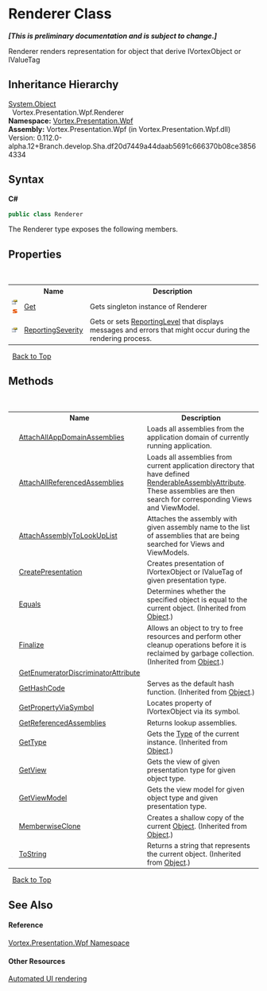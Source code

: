 # Renderer Class
 _**\[This is preliminary documentation and is subject to change.\]**_

Renderer renders representation for object that derive IVortexObject or IValueTag


## Inheritance Hierarchy
<a href="https://docs.microsoft.com/dotnet/api/system.object" target="_blank">System.Object</a><br />&nbsp;&nbsp;Vortex.Presentation.Wpf.Renderer<br />
**Namespace:**&nbsp;<a href="N_Vortex_Presentation_Wpf.md">Vortex.Presentation.Wpf</a><br />**Assembly:**&nbsp;Vortex.Presentation.Wpf (in Vortex.Presentation.Wpf.dll) Version: 0.112.0-alpha.12+Branch.develop.Sha.df20d7449a44daab5691c666370b08ce38564334

## Syntax

**C#**<br />
``` C#
public class Renderer
```

The Renderer type exposes the following members.


## Properties
&nbsp;<table><tr><th></th><th>Name</th><th>Description</th></tr><tr><td>![Public property](media/pubproperty.gif "Public property")![Static member](media/static.gif "Static member")</td><td><a href="P_Vortex_Presentation_Wpf_Renderer_Get.md">Get</a></td><td>
Gets singleton instance of Renderer</td></tr><tr><td>![Public property](media/pubproperty.gif "Public property")</td><td><a href="P_Vortex_Presentation_Wpf_Renderer_ReportingSeverity.md">ReportingSeverity</a></td><td>
Gets or sets <a href="T_Vortex_Presentation_Wpf_ReportingLevel.md">ReportingLevel</a> that displays messages and errors that might occur during the rendering process.</td></tr></table>&nbsp;
<a href="#renderer-class">Back to Top</a>

## Methods
&nbsp;<table><tr><th></th><th>Name</th><th>Description</th></tr><tr><td>![Public method](media/pubmethod.gif "Public method")</td><td><a href="M_Vortex_Presentation_Wpf_Renderer_AttachAllAppDomainAssemblies.md">AttachAllAppDomainAssemblies</a></td><td>
Loads all assemblies from the application domain of currently running application.</td></tr><tr><td>![Public method](media/pubmethod.gif "Public method")</td><td><a href="M_Vortex_Presentation_Wpf_Renderer_AttachAllReferencedAssemblies.md">AttachAllReferencedAssemblies</a></td><td>
Loads all assemblies from current application directory that have defined <a href="T_Vortex_Presentation_Wpf_RenderableAssemblyAttribute.md">RenderableAssemblyAttribute</a>. These assemblies are then search for corresponding Views and ViewModel.</td></tr><tr><td>![Public method](media/pubmethod.gif "Public method")</td><td><a href="M_Vortex_Presentation_Wpf_Renderer_AttachAssemblyToLookUpList.md">AttachAssemblyToLookUpList</a></td><td>
Attaches the assembly with given assembly name to the list of assemblies that are being searched for Views and ViewModels.</td></tr><tr><td>![Public method](media/pubmethod.gif "Public method")</td><td><a href="M_Vortex_Presentation_Wpf_Renderer_CreatePresentation.md">CreatePresentation</a></td><td>
Creates presentation of IVortexObject or IValueTag of given presentation type.</td></tr><tr><td>![Public method](media/pubmethod.gif "Public method")</td><td><a href="https://docs.microsoft.com/dotnet/api/system.object.equals#System_Object_Equals_System_Object_" target="_blank">Equals</a></td><td>
Determines whether the specified object is equal to the current object.
 (Inherited from <a href="https://docs.microsoft.com/dotnet/api/system.object" target="_blank">Object</a>.)</td></tr><tr><td>![Protected method](media/protmethod.gif "Protected method")</td><td><a href="https://docs.microsoft.com/dotnet/api/system.object.finalize#System_Object_Finalize" target="_blank">Finalize</a></td><td>
Allows an object to try to free resources and perform other cleanup operations before it is reclaimed by garbage collection.
 (Inherited from <a href="https://docs.microsoft.com/dotnet/api/system.object" target="_blank">Object</a>.)</td></tr><tr><td>![Public method](media/pubmethod.gif "Public method")</td><td><a href="M_Vortex_Presentation_Wpf_Renderer_GetEnumeratorDiscriminatorAttribute.md">GetEnumeratorDiscriminatorAttribute</a></td><td /></tr><tr><td>![Public method](media/pubmethod.gif "Public method")</td><td><a href="https://docs.microsoft.com/dotnet/api/system.object.gethashcode#System_Object_GetHashCode" target="_blank">GetHashCode</a></td><td>
Serves as the default hash function.
 (Inherited from <a href="https://docs.microsoft.com/dotnet/api/system.object" target="_blank">Object</a>.)</td></tr><tr><td>![Public method](media/pubmethod.gif "Public method")</td><td><a href="M_Vortex_Presentation_Wpf_Renderer_GetPropertyViaSymbol.md">GetPropertyViaSymbol</a></td><td>
Locates property of IVortexObject via its symbol.</td></tr><tr><td>![Public method](media/pubmethod.gif "Public method")</td><td><a href="M_Vortex_Presentation_Wpf_Renderer_GetReferencedAssemblies.md">GetReferencedAssemblies</a></td><td>
Returns lookup assemblies.</td></tr><tr><td>![Public method](media/pubmethod.gif "Public method")</td><td><a href="https://docs.microsoft.com/dotnet/api/system.object.gettype#System_Object_GetType" target="_blank">GetType</a></td><td>
Gets the <a href="https://docs.microsoft.com/dotnet/api/system.type" target="_blank">Type</a> of the current instance.
 (Inherited from <a href="https://docs.microsoft.com/dotnet/api/system.object" target="_blank">Object</a>.)</td></tr><tr><td>![Public method](media/pubmethod.gif "Public method")</td><td><a href="M_Vortex_Presentation_Wpf_Renderer_GetView.md">GetView</a></td><td>
Gets the view of given presentation type for given object type.</td></tr><tr><td>![Public method](media/pubmethod.gif "Public method")</td><td><a href="M_Vortex_Presentation_Wpf_Renderer_GetViewModel.md">GetViewModel</a></td><td>
Gets the view model for given object type and given presentation type.</td></tr><tr><td>![Protected method](media/protmethod.gif "Protected method")</td><td><a href="https://docs.microsoft.com/dotnet/api/system.object.memberwiseclone#System_Object_MemberwiseClone" target="_blank">MemberwiseClone</a></td><td>
Creates a shallow copy of the current <a href="https://docs.microsoft.com/dotnet/api/system.object" target="_blank">Object</a>.
 (Inherited from <a href="https://docs.microsoft.com/dotnet/api/system.object" target="_blank">Object</a>.)</td></tr><tr><td>![Public method](media/pubmethod.gif "Public method")</td><td><a href="https://docs.microsoft.com/dotnet/api/system.object.tostring#System_Object_ToString" target="_blank">ToString</a></td><td>
Returns a string that represents the current object.
 (Inherited from <a href="https://docs.microsoft.com/dotnet/api/system.object" target="_blank">Object</a>.)</td></tr></table>&nbsp;
<a href="#renderer-class">Back to Top</a>

## See Also


#### Reference
<a href="N_Vortex_Presentation_Wpf.md">Vortex.Presentation.Wpf Namespace</a><br />

#### Other Resources
<a href="f89438a0-b071-411f-9c91-3061a8156633.md">Automated UI rendering</a><br />